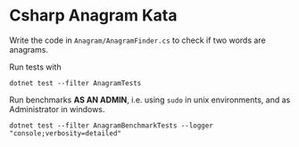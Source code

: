 # Csharp Anagram Kata
Write the code in `Anagram/AnagramFinder.cs` to check if two words are anagrams. 

Run tests with 

```shell
dotnet test --filter AnagramTests
```

Run benchmarks **AS AN ADMIN**, i.e. using `sudo` in unix environments, and as Administrator in windows.

```shell
dotnet test --filter AnagramBenchmarkTests --logger "console;verbosity=detailed"
```
